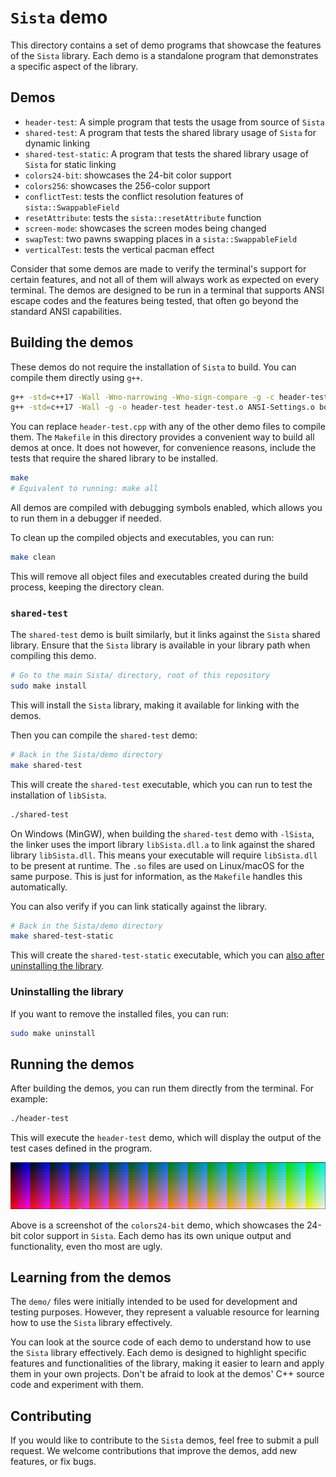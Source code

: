 # `Sista` demo

This directory contains a set of demo programs that showcase the features of the `Sista` library. Each demo is a standalone program that demonstrates a specific aspect of the library.

## Demos

- `header-test`: A simple program that tests the usage from source of `Sista`
- `shared-test`: A program that tests the shared library usage of `Sista` for dynamic linking
- `shared-test-static`: A program that tests the shared library usage of `Sista` for static linking
- `colors24-bit`: showcases the 24-bit color support
- `colors256`: showcases the 256-color support
- `conflictTest`: tests the conflict resolution features of `sista::SwappableField`
- `resetAttribute`: tests the `sista::resetAttribute` function
- `screen-mode`: showcases the screen modes being changed
- `swapTest`: two pawns swapping places in a `sista::SwappableField`
- `verticalTest`: tests the vertical pacman effect

Consider that some demos are made to verify the terminal's support for certain features, and not all of them will always work as expected on every terminal. The demos are designed to be run in a terminal that supports ANSI escape codes and the features being tested, that often go beyond the standard ANSI capabilities.

## Building the demos

These demos do not require the installation of `Sista` to build. You can compile them directly using `g++`. 

```bash
g++ -std=c++17 -Wall -Wno-narrowing -Wno-sign-compare -g -c header-test.cpp
g++ -std=c++17 -Wall -g -o header-test header-test.o ANSI-Settings.o border.o coordinates.o cursor.o field.o pawn.o
```

You can replace `header-test.cpp` with any of the other demo files to compile them. The `Makefile` in this directory provides a convenient way to build all demos at once. It does not however, for convenience reasons, include the tests that require the shared library to be installed.

```bash
make
# Equivalent to running: make all
```

All demos are compiled with debugging symbols enabled, which allows you to run them in a debugger if needed.

To clean up the compiled objects and executables, you can run:

```bash
make clean
```

This will remove all object files and executables created during the build process, keeping the directory clean.

### `shared-test`

The `shared-test` demo is built similarly, but it links against the `Sista` shared library. Ensure that the `Sista` library is available in your library path when compiling this demo.

```bash
# Go to the main Sista/ directory, root of this repository
sudo make install
```

This will install the `Sista` library, making it available for linking with the demos.

Then you can compile the `shared-test` demo:

```bash
# Back in the Sista/demo directory
make shared-test
```

This will create the `shared-test` executable, which you can run to test the installation of `libSista`.

```bash
./shared-test
```

On Windows (MinGW), when building the `shared-test` demo with `-lSista`, the linker uses the import library `libSista.dll.a` to link against the shared library `libSista.dll`. This means your executable will require `libSista.dll` to be present at runtime. The `.so` files are used on Linux/macOS for the same purpose. This is just for information, as the `Makefile` handles this automatically.

You can also verify if you can link statically against the library.

```bash
# Back in the Sista/demo directory
make shared-test-static
```

This will create the `shared-test-static` executable, which you can [also after uninstalling the library](https://stackoverflow.com/questions/311882/what-do-statically-linked-and-dynamically-linked-mean).

### Uninstalling the library

If you want to remove the installed files, you can run:

```bash
sudo make uninstall
```

## Running the demos

After building the demos, you can run them directly from the terminal. For example:

```bash
./header-test
```

This will execute the `header-test` demo, which will display the output of the test cases defined in the program.

![24 bit colors demo](../docs/img/colors24-bit.png "24-bit colors demo")

Above is a screenshot of the `colors24-bit` demo, which showcases the 24-bit color support in `Sista`. Each demo has its own unique output and functionality, even tho most are ugly.

## Learning from the demos

The `demo/` files were initially intended to be used for development and testing purposes. However, they represent a valuable resource for learning how to use the `Sista` library effectively.

You can look at the source code of each demo to understand how to use the `Sista` library effectively. Each demo is designed to highlight specific features and functionalities of the library, making it easier to learn and apply them in your own projects. Don't be afraid to look at the demos' C++ source code and experiment with them.

## Contributing

If you would like to contribute to the `Sista` demos, feel free to submit a pull request. We welcome contributions that improve the demos, add new features, or fix bugs.
